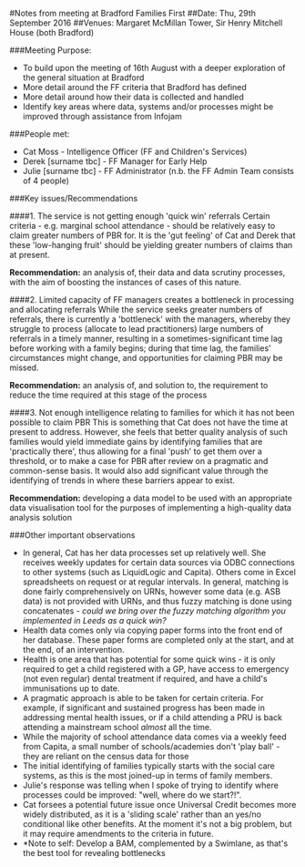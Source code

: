 #Notes from meeting at Bradford Families First
##Date: Thu, 29th September 2016
##Venues: Margaret McMillan Tower, Sir Henry Mitchell House (both Bradford)

###Meeting Purpose:

+ To build upon the meeting of 16th August with a deeper exploration of the general situation at Bradford
+ More detail around the FF criteria that Bradford has defined
+ More detail around how their data is collected and handled
+ Identify key areas where data, systems and/or processes might be improved through assistance from Infojam

###People met:

+ Cat Moss - Intelligence Officer (FF and Children's Services)
+ Derek [surname tbc] - FF Manager for Early Help
+ Julie [surname tbc] - FF Administrator (n.b. the FF Admin Team consists of 4 people)

###Key issues/Recommendations

####1. The service is not getting enough 'quick win' referrals
Certain criteria - e.g. marginal school attendance - should be relatively easy to claim greater numbers of PBR for.  It is the 'gut feeling' of Cat and Derek that these 'low-hanging fruit' should be yielding greater numbers of claims than at present.  </br>

**Recommendation:** an analysis of, their data and data scrutiny processes, with the aim of boosting the instances of cases of this nature.

####2. Limited capacity of FF managers creates a bottleneck in processing and allocating referrals
While the service seeks greater numbers of referrals, there is currently a 'bottleneck' with the managers, whereby they struggle to process (allocate to lead practitioners) large numbers of referrals in a timely manner, resulting in a sometimes-significant time lag before working with a family begins; during that time lag, the families' circumstances might change, and opportunities for claiming PBR may be missed. </br>

**Recommendation:** an analysis of, and solution to, the requirement to reduce the time required at this stage of the process </br>

####3. Not enough intelligence relating to families for which it has not been possible to claim PBR
This is something that Cat does not have the time at present to address.  However, she feels that better quality analysis of such families would yield immediate gains by identifying families that are 'practically there', thus allowing for a final 'push' to get them over a threshold, or to make a case for PBR after review on a pragmatic and common-sense basis.  It would also add significant value through the identifying of trends in where these barriers appear to exist.</br>

**Recommendation:** developing a data model to be used with an appropriate data visualisation tool for the purposes of implementing a high-quality data analysis solution

###Other important observations
+ In general, Cat has her data processes set up relatively well.  She receives weekly updates for certain data sources via ODBC connections to other systems (such as LiquidLogic and Capita).  Others come in Excel spreadsheets on request or at regular intervals.  In general, matching is done fairly comprehensively on URNs, however some data (e.g. ASB data) is not provided with URNs, and thus fuzzy matching is done using concatenates - *could we bring over the fuzzy matching algorithm you implemented in Leeds as a quick win?*
+ Health data comes only via copying paper forms into the front end of her database.  These paper forms are completed only at the start, and at the end, of an intervention.
+ Health is one area that has potential for some quick wins - it is only required to get a child registered with a GP, have access to emergency (not even regular) dental treatment if required, and have a child's immunisations up to date.
+ A pragmatic approach is able to be taken for certain criteria.  For example, if significant and sustained progress has been made in addressing mental health issues, or if a child attending a PRU is back attending a mainstream school *almost* all the time.
+ While the majority of school attendance data comes via a weekly feed from Capita, a small number of schools/academies don't 'play ball' - they are reliant on the census data for those
+ The initial identifying of families typically starts with the social care systems, as this is the most joined-up in terms of family members.
+ Julie's response was telling when I spoke of trying to identify where processes could be improved: "well, where do we start?!".
+ Cat forsees a potential future issue once Universal Credit becomes more widely distributed, as it is a 'sliding scale' rather than an yes/no conditional like other benefits.  At the moment it's not a big problem, but it may require amendments to the criteria in future.
+ *Note to self: Develop a BAM, complemented by a Swimlane, as that's the best tool for revealing bottlenecks

